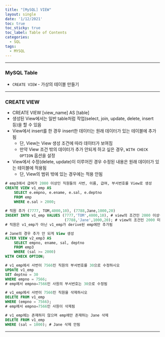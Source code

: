 ```yaml
---
title: "[MySQL] VIEW"
layout: single
date: '1/12/2021'
toc: true
toc_sticky: true
toc_label: Table of Contents
categories:
  - SQL
tags:
  - MYSQL
---
```


---
### MySQL Table
* `CREATE VIEW` - 가상의 테이블 만들기

---

### CREATE VIEW
* CREATE VIEW [view_name] AS [table]
* 생성된 View에서는 일반 table처럼 작업(select, join, update, delete, insert 등)을 할 수 있음
* View에서 insert를 한 경우 insert한 데이터는 원래 데이터가 있는 테이블에 추가됨 
    * 단, View는 View 생성 조건에 따라 데이터가 보여짐
    * 만약 View 조건 밖의 데이터가 추가 안되게 하고 싶은 경우, `WITH CHECK OPTION` 옵션을 설정
* View에서 수정(delete, update)이 이루어진 경우 수정된 내용은 원래 데이터가 있는 테이블에 적용됨
    * 단, View의 범위 밖에 있는 경우에는 적용 안됨

```sql
# emp3에서 급여가 2000 이상인 직원들의 사번, 이름, 급여, 부서번호를 View로 생성
CREATE VIEW v1_emp AS
    SELECT e.empno, e.ename, e.sal, e.deptno
    FROM emp
    WHERE e.sal > 2000;
    
# 직원 추가 (7777, TOM,4000,10), (7788,Jane,1000,20)
INSERT INTO v1_emp VALUES (7777,'TOM',4000,10), # view의 조건인 2000 이상이기에 v1_emp에도 보임
						   (7788,'Jane',1000,20); # view의 조건인 2000 미만이기에 v1_emp에는 보여지지 않음
# 직원은 v1_emp가 아닌 v1_emp가 derive된 emp에만 추가됨

# Jane의 경우 추가 안 되게 View 생성
ALTER VIEW v2_emp3 AS
	SELECT empno, ename, sal, deptno
	FROM emp3
	WHERE (sal >= 2000)
WITH CHECK OPTION;
```

```sql
# v1_emp에서 사번이 7566인 직원의 부서번호를 30으로 수정하시오
UPDATE v1_emp
SET deptno = 30
WHERE empno = 7566;
# emp에서 empno=7566인 사원의 부서번호는 30으로 수정됨

# v1_emp에서 사번이 7566인 직원을 삭제하시오
DELETE FROM v1_emp
WHERE (empno = 7566); 
# emp에서 empno=7566인 사원이 삭제됨

# v1_emp에는 존재하지 않으며 emp에만 존재하는 Jane 삭제
DELETE FROM v1_emp
WHERE (sal = 1000); # Jane 삭제 안됨
```

---
